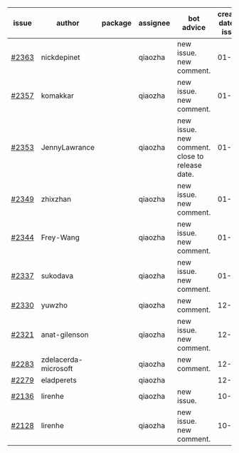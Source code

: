 | issue | author | package | assignee | bot advice | created date of issue | target release date | date from target |
| ------ | ------ | ------ | ------ | ------ | ------ | ------ | :-----: |
| [#2363](https://github.com/Azure/sdk-release-request/issues/2363) | nickdepinet |  | qiaozha | new issue. new comment. | 01-07 | 01-18 |  |
| [#2357](https://github.com/Azure/sdk-release-request/issues/2357) | komakkar |  | qiaozha | new issue. new comment. | 01-07 | 01-24 |  |
| [#2353](https://github.com/Azure/sdk-release-request/issues/2353) | JennyLawrance |  | qiaozha | new issue. new comment. close to release date.  | 01-06 | 01-10 | 0 |
| [#2349](https://github.com/Azure/sdk-release-request/issues/2349) | zhixzhan |  | qiaozha | new issue. new comment. | 01-06 | 01-20 |  |
| [#2344](https://github.com/Azure/sdk-release-request/issues/2344) | Frey-Wang |  | qiaozha | new issue. new comment. | 01-06 | 01-20 |  |
| [#2337](https://github.com/Azure/sdk-release-request/issues/2337) | sukodava |  | qiaozha | new issue. new comment. | 01-04 | 01-06 |  |
| [#2330](https://github.com/Azure/sdk-release-request/issues/2330) | yuwzho |  | qiaozha | new comment. | 12-22 | 01-17 |  |
| [#2321](https://github.com/Azure/sdk-release-request/issues/2321) | anat-gilenson |  | qiaozha | new issue. new comment. | 12-19 | 01-03 |  |
| [#2283](https://github.com/Azure/sdk-release-request/issues/2283) | zdelacerda-microsoft |  | qiaozha | new comment. | 12-06 | 12-09 |  |
| [#2279](https://github.com/Azure/sdk-release-request/issues/2279) | eladperets |  | qiaozha |  | 12-04 | 12-08 |  |
| [#2136](https://github.com/Azure/sdk-release-request/issues/2136) | lirenhe |  | qiaozha | new issue. | 10-20 | 11-01 |  |
| [#2128](https://github.com/Azure/sdk-release-request/issues/2128) | lirenhe |  | qiaozha | new issue. new comment. | 10-18 | 11-01 |  |
